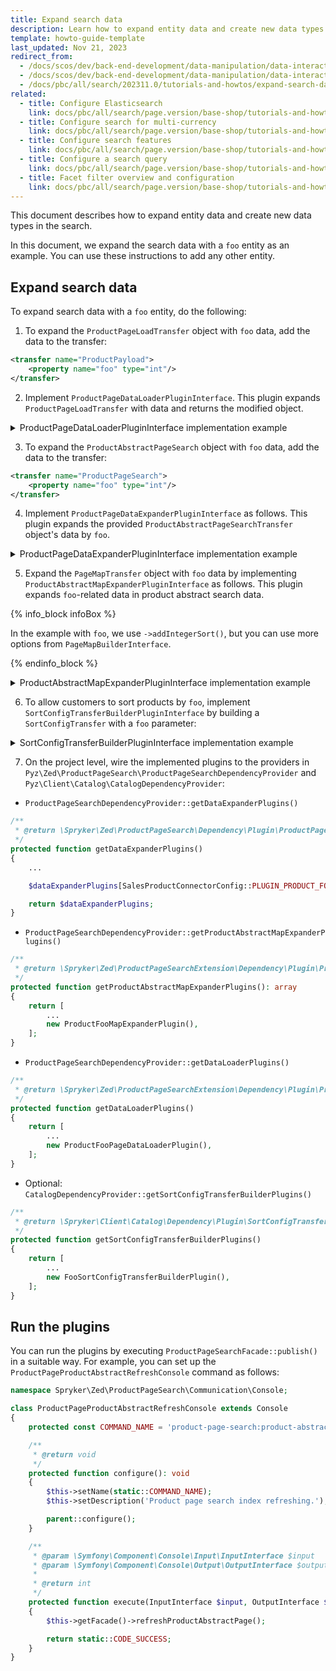 ```yaml
---
title: Expand search data
description: Learn how to expand entity data and create new data types in the search for your Spryker based projects.
template: howto-guide-template
last_updated: Nov 21, 2023
redirect_from:
  - /docs/scos/dev/back-end-development/data-manipulation/data-interaction/search/expanding-search-data.html
  - /docs/scos/dev/back-end-development/data-manipulation/data-interaction/search/expand-search-data.html
  - /docs/pbc/all/search/202311.0/tutorials-and-howtos/expand-search-data.html
related:
  - title: Configure Elasticsearch
    link: docs/pbc/all/search/page.version/base-shop/tutorials-and-howtos/configure-elasticsearch.html
  - title: Configure search for multi-currency
    link: docs/pbc/all/search/page.version/base-shop/tutorials-and-howtos/configure-search-for-multi-currency.html
  - title: Configure search features
    link: docs/pbc/all/search/page.version/base-shop/tutorials-and-howtos/configure-search-features.html
  - title: Configure a search query
    link: docs/pbc/all/search/page.version/base-shop/tutorials-and-howtos/configure-a-search-query.html
  - title: Facet filter overview and configuration
    link: docs/pbc/all/search/page.version/base-shop/tutorials-and-howtos/facet-filter-overview-and-configuration.html
---
```


This document describes how to expand entity data and create new data types in the search.

In this document, we expand the search data with a `foo` entity as an example. You can use these instructions to add any other entity.

## Expand search data

To expand search data with a `foo` entity, do the following:

1. To expand the `ProductPageLoadTransfer` object with `foo` data, add the data to the transfer:

```xml
<transfer name="ProductPayload">
    <property name="foo" type="int"/>
</transfer>
```

2. Implement `ProductPageDataLoaderPluginInterface`. This plugin expands `ProductPageLoadTransfer` with data and returns the modified object.

<details><summary>ProductPageDataLoaderPluginInterface implementation example</summary>

```php
class FooPageDataLoaderPlugin implements ProductPageDataLoaderPluginInterface
{
    ...

    /**
     * @param \Generated\Shared\Transfer\ProductPageLoadTransfer $productPageLoadTransfer
     *
     * @return \Generated\Shared\Transfer\ProductPageLoadTransfer
     */
    public function expandProductPageDataTransfer(
    ProductPageLoadTransfer $productPageLoadTransfer
    ): ProductPageLoadTransfer {

        $payloadTransfers = $this->updatePayloadTransfers(
        $productPageLoadTransfer->getPayloadTransfers()
        );

        $productPageLoadTransfer->setPayloadTransfers($payloadTransfers);

        return $productPageLoadTransfer;
    }

    /**
     * @param \Generated\Shared\Transfer\ProductPayloadTransfer[] $productPageLoadTransfers
     *
     * @return \Generated\Shared\Transfer\ProductPayloadTransfer[] updated payload transfers
     */
    protected function updatePayloadTransfers(array $productPageLoadTransfers): array
    {
        foreach ($productPageLoadTransfers as $productPageLoadTransfer) {
        $productPageLoadTransfer->sefFoo('Some value');
        }

        return $productPageLoadTransfers;
    }
}    
```

</details>

3. To expand the `ProductAbstractPageSearch` object with `foo` data, add the data to the transfer:

```xml
<transfer name="ProductPageSearch">
    <property name="foo" type="int"/>
</transfer>
```

4. Implement `ProductPageDataExpanderPluginInterface` as follows. This plugin expands the provided `ProductAbstractPageSearchTransfer` object's data by `foo`.

<details><summary>ProductPageDataExpanderPluginInterface implementation example</summary>

```php
class ProductFooDataExpanderPlugin implements ProductPageDataExpanderPluginInterface
{
    /**
     * {@inheritDoc}
     * - Expands the provided ProductAbstractPageSearch transfer object's data by foo.
     *
     * @api
     *
     * @param mixed[] $productData
     * @param \Generated\Shared\Transfer\ProductPageSearchTransfer $productAbstractPageSearchTransfer
     *
     * @return void
     */
    public function expandProductPageData(array $productData, ProductPageSearchTransfer $productAbstractPageSearchTransfer)
    {
        $productPayloadTransfer = $this->getProductPayloadTransfer($productData);

        $productAbstractPageSearchTransfer->setFoo($productPayloadTransfer->getFoo());
    }

    /**
     * @param mixed[] $productData
     *
     * @return \Generated\Shared\Transfer\ProductPayloadTransfer
     */
    protected function getProductPayloadTransfer(array $productData): ProductPayloadTransfer
    {
        return $productData[ProductPageSearchConfig::PRODUCT_ABSTRACT_PAGE_LOAD_DATA];
    }
}
```

</details>

5. Expand the `PageMapTransfer` object with `foo` data by implementing `ProductAbstractMapExpanderPluginInterface` as follows. This plugin expands `foo`-related data in product abstract search data.


{% info_block infoBox  %}

In the example with `foo`, we use `->addIntegerSort()`, but you can use more options from `PageMapBuilderInterface`.

{% endinfo_block %}

<details><summary>ProductAbstractMapExpanderPluginInterface implementation example</summary>


```php
<?php

/**
 * Copyright © 2016-present Spryker Systems GmbH. All rights reserved.
 * Use of this software requires acceptance of the Evaluation License Agreement. See the LICENSE file.
 */

namespace Spryker\Zed\SalesProductConnector\Communication\Plugin\ProductPageSearch;

use Generated\Shared\Transfer\LocaleTransfer;
use Generated\Shared\Transfer\PageMapTransfer;
use Spryker\Zed\ProductPageSearchExtension\Dependency\PageMapBuilderInterface;
use Spryker\Zed\ProductPageSearchExtension\Dependency\Plugin\ProductAbstractMapExpanderPluginInterface;

class ProductFooMapExpanderPlugin implements ProductAbstractMapExpanderPluginInterface
{
    protected const KEY_FOO = 'foo';

    /**
     * {@inheritDoc}
     * - Adds product foo related data to product abstract search data.
     *
     * @api
     *
     * @param \Generated\Shared\Transfer\PageMapTransfer $pageMapTransfer
     * @param \Spryker\Zed\ProductPageSearchExtension\Dependency\PageMapBuilderInterface $pageMapBuilder
     * @param mixed[] $productData
     * @param \Generated\Shared\Transfer\LocaleTransfer $localeTransfer
     *
     * @return \Generated\Shared\Transfer\PageMapTransfer
     */
    public function expandProductMap(
        PageMapTransfer $pageMapTransfer,
        PageMapBuilderInterface $pageMapBuilder,
        array $productData,
        LocaleTransfer $localeTransfer
    ) {
        $pageMapBuilder->addIntegerSort(
            $pageMapTransfer,
            static::KEY_FOO,
            (int)$productData[static::KEY_FOO]
        );

        return $pageMapTransfer;
    }
}
```

</details>


6. To allow customers to sort products by `foo`, implement `SortConfigTransferBuilderPluginInterface` by building a `SortConfigTransfer` with a `foo` parameter:

<details><summary>SortConfigTransferBuilderPluginInterface implementation example</summary>

```php
<?php

/**
 * Copyright © 2016-present Spryker Systems GmbH. All rights reserved.
 * Use of this software requires acceptance of the Evaluation License Agreement. See LICENSE file.
 */

namespace Spryker\Client\SalesProductConnector\Plugin;

use Generated\Shared\Search\PageIndexMap;
use Generated\Shared\Transfer\SortConfigTransfer;
use Spryker\Client\Catalog\Dependency\Plugin\SortConfigTransferBuilderPluginInterface;
use Spryker\Client\Kernel\AbstractPlugin;

class FooSortConfigTransferBuilderPlugin extends AbstractPlugin implements SortConfigTransferBuilderPluginInterface
{
    protected const CONFIG_NAME = 'foo';
    protected const PARAMETER_NAME = 'foo';
    protected const UNMAPPED_TYPE = 'integer';

    /**
     * {@inheritDoc}
     * - Builds a foo sort configuration transfer for the catalog page.
     *
     * @api
     *
     * @return \Generated\Shared\Transfer\SortConfigTransfer
     */
    public function build()
    {
        return (new SortConfigTransfer())
            ->setName(static::CONFIG_NAME)
            ->setParameterName(static::PARAMETER_NAME)
            ->setFieldName(PageIndexMap::INTEGER_SORT)
            ->setIsDescending(true)
            ->setUnmappedType(static::UNMAPPED_TYPE);
    }
}
```

</details>


7. On the project level, wire the implemented plugins to the providers in `Pyz\Zed\ProductPageSearch\ProductPageSearchDependencyProvider` and `Pyz\Client\Catalog\CatalogDependencyProvider`:

- `ProductPageSearchDependencyProvider::getDataExpanderPlugins()`

```php
/**
 * @return \Spryker\Zed\ProductPageSearch\Dependency\Plugin\ProductPageDataExpanderInterface[]
 */
protected function getDataExpanderPlugins()
{
    ...

    $dataExpanderPlugins[SalesProductConnectorConfig::PLUGIN_PRODUCT_FOO_DATA] = new ProductFooDataExpanderPlugin();

    return $dataExpanderPlugins;
}
```

- `ProductPageSearchDependencyProvider::getProductAbstractMapExpanderPlugins()`

```php
/**
 * @return \Spryker\Zed\ProductPageSearchExtension\Dependency\Plugin\ProductAbstractMapExpanderPluginInterface[]
 */
protected function getProductAbstractMapExpanderPlugins(): array
{
    return [
        ...
        new ProductFooMapExpanderPlugin(),
    ];
}
```

- `ProductPageSearchDependencyProvider::getDataLoaderPlugins()`

```php
/**
 * @return \Spryker\Zed\ProductPageSearchExtension\Dependency\Plugin\ProductPageDataLoaderPluginInterface[]
 */
protected function getDataLoaderPlugins()
{
    return [
        ...
        new ProductFooPageDataLoaderPlugin(),
    ];
}
```

- Optional: `CatalogDependencyProvider::getSortConfigTransferBuilderPlugins()`

```php
/**
 * @return \Spryker\Client\Catalog\Dependency\Plugin\SortConfigTransferBuilderPluginInterface[]
 */
protected function getSortConfigTransferBuilderPlugins()
{
    return [
        ...
        new FooSortConfigTransferBuilderPlugin(),
    ];
}
```



## Run the plugins

You can run the plugins by executing `ProductPageSearchFacade::publish()` in a suitable way. For example, you can set up the `ProductPageProductAbstractRefreshConsole` command as follows:

```php
namespace Spryker\Zed\ProductPageSearch\Communication\Console;

class ProductPageProductAbstractRefreshConsole extends Console
{
    protected const COMMAND_NAME = 'product-page-search:product-abstract-refresh';

    /**
     * @return void
     */
    protected function configure(): void
    {
        $this->setName(static::COMMAND_NAME);
        $this->setDescription('Product page search index refreshing.');

        parent::configure();
    }

    /**
     * @param \Symfony\Component\Console\Input\InputInterface $input
     * @param \Symfony\Component\Console\Output\OutputInterface $output
     *
     * @return int
     */
    protected function execute(InputInterface $input, OutputInterface $output): int
    {
        $this->getFacade()->refreshProductAbstractPage();

        return static::CODE_SUCCESS;
    }
}
```
